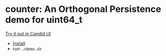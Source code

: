 # counter: An Orthogonal Persistence demo for uint64_t

[Try it out in Candid UI](https://a4gq6-oaaaa-aaaab-qaa4q-cai.raw.icp0.io/?id=djqnn-wyaaa-aaaag-abpqa-cai)

- [Install](https://docs.icpp.world/installation.html)
- run `./demo.sh`
